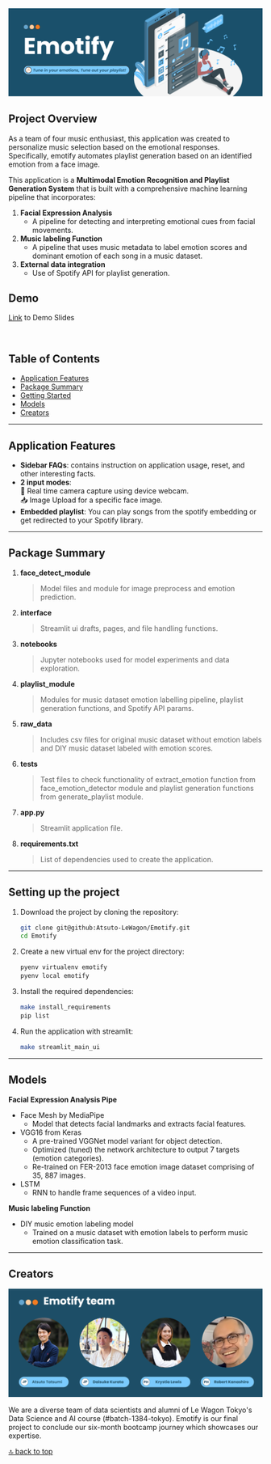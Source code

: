 <div>
   <img src="https://github.com/Atsuto-LeWagon/Emotify/blob/master/interface/images/emotify_banner.png"/>
</div>


## Project Overview
As a team of four music enthusiast, this application was created to personalize music selection based on the emotional responses. <br/>
Specifically, emotify automates playlist generation based on an identified emotion from a face image. <br/>


This application is a **Multimodal Emotion Recognition and Playlist Generation System** that is built with a comprehensive machine learning pipeline that incorporates:
   1. **Facial Expression Analysis** 
        - A pipeline for detecting and interpreting emotional cues from facial movements. 
   2. **Music labeling Function** 
        - A pipeline that uses music metadata to label emotion scores and dominant emotion of each song in a music dataset.
   3. **External data integration**
        - Use of Spotify API for playlist generation. 

## Demo 

[Link](https://www.canva.com/design/DAF-UIQAC9E/2Arrd_L3-KkWw7DI3VfYWg/view?utm_content=DAF-UIQAC9E&utm_campaign=share_your_design&utm_medium=link&utm_source=shareyourdesignpanel) to Demo Slides

<br/>

## Table of Contents
- [Application Features](#application-features)
- [Package Summary](#package-summary)
- [Getting Started](#setting-up-the-project)
- [Models](#models)
- [Creators](#creators)

--- 

## Application Features
  - **Sidebar FAQs**: contains instruction on application usage, reset, and other interesting facts.
  - **2 input modes**: <br/>
    📸 Real time camera capture using device webcam. <br/>
    📥 Image Upload for a specific face image.
  - **Embedded playlist**: You can play songs from the spotify embedding or get redirected to your Spotify library.
    
---  

## Package Summary
1. **face_detect_module**
   > Model files and module for image preprocess and emotion prediction.
3. **interface**
   > Streamlit ui drafts, pages, and file handling functions. 
5. **notebooks**
   > Jupyter notebooks used for model experiments and data exploration. 
7. **playlist_module**
   > Modules for music dataset emotion labelling pipeline, playlist generation functions, and Spotify API params. 
9. **raw_data**
    > Includes csv files for original music dataset without emotion labels and DIY music dataset labeled with emotion scores. 
11. **tests**
    > Test files to check functionality of extract_emotion function from face_emotion_detector module and playlist generation functions from generate_playlist module.  
13. **app.py**
    > Streamlit application file.  
15. **requirements.txt**
    > List of dependencies used to create the application.
    
--- 

## Setting up the project
1. Download the project by cloning the repository:
   
   ```bash
   git clone git@github:Atsuto-LeWagon/Emotify.git
   cd Emotify
   ```
2.  Create a new virtual env for the project directory:
   
      ```bash
      pyenv virtualenv emotify
      pyenv local emotify
      ```
3. Install the required dependencies:
   
   ```bash
   make install_requirements
   pip list 
   ```
4. Run the application with streamlit:
   
      ```bash
      make streamlit_main_ui
      ```
--- 

## Models
**Facial Expression Analysis Pipe** 
- Face Mesh by MediaPipe
     - Model that detects facial landmarks and extracts facial features.
- VGG16 from Keras
     - A pre-trained VGGNet model variant for object detection.
     - Optimized (tuned) the network architecture to output 7 targets (emotion categories).
     - Re-trained on FER-2013 face emotion image dataset comprising of 35, 887 images.
- LSTM
     - RNN to handle frame sequences of a video input.

**Music labeling Function**
- DIY music emotion labeling model
     - Trained on a music dataset with emotion labels to perform music emotion classification task.

--- 

## Creators

<img src="https://github.com/Atsuto-LeWagon/Emotify/blob/master/interface/images/team_pics/team_photo.png"/>

We are a diverse team of data scientists and alumni of Le Wagon Tokyo's Data Science and AI course (#batch-1384-tokyo). 
Emotify is our final project to conclude our six-month bootcamp journey which showcases our expertise. 

[🔝 back to top](#emotify)
